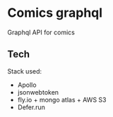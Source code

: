 # Comics graphql
Graphql API for comics

## Tech
Stack used:
 - Apollo
 - jsonwebtoken
 - fly.io + mongo atlas + AWS S3
 - Defer.run
